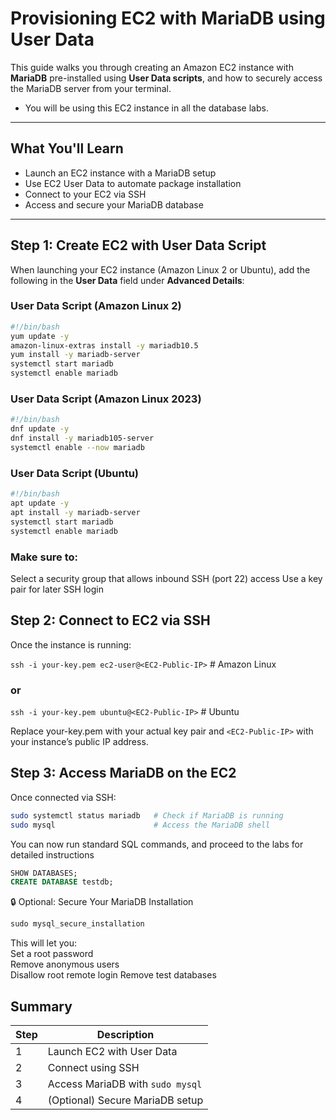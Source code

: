# Provisioning EC2 with MariaDB using User Data

This guide walks you through creating an Amazon EC2 instance with **MariaDB** pre-installed using **User Data scripts**, and how to securely access the MariaDB server from your terminal.

- You will be using this EC2 instance in all the database labs.
---

## What You'll Learn

- Launch an EC2 instance with a MariaDB setup  
- Use EC2 User Data to automate package installation  
- Connect to your EC2 via SSH  
- Access and secure your MariaDB database  

---

## Step 1: Create EC2 with User Data Script

When launching your EC2 instance (Amazon Linux 2 or Ubuntu), add the following in the **User Data** field under **Advanced Details**:

### User Data Script (Amazon Linux 2)

```bash
#!/bin/bash
yum update -y
amazon-linux-extras install -y mariadb10.5
yum install -y mariadb-server
systemctl start mariadb
systemctl enable mariadb
```

### User Data Script (Amazon Linux 2023)
```bash
#!/bin/bash
dnf update -y
dnf install -y mariadb105-server
systemctl enable --now mariadb
```


### User Data Script (Ubuntu)

```bash
#!/bin/bash
apt update -y
apt install -y mariadb-server
systemctl start mariadb
systemctl enable mariadb
```

### Make sure to:
Select a security group that allows inbound SSH (port 22) access
Use a key pair for later SSH login

## Step 2: Connect to EC2 via SSH
Once the instance is running:

`ssh -i your-key.pem ec2-user@<EC2-Public-IP>`   # Amazon Linux

### or

`ssh -i your-key.pem ubuntu@<EC2-Public-IP>`     # Ubuntu

Replace your-key.pem with your actual key pair and `<EC2-Public-IP>` with your instance’s public IP address.

## Step 3: Access MariaDB on the EC2
Once connected via SSH:

```bash
sudo systemctl status mariadb   # Check if MariaDB is running
sudo mysql                      # Access the MariaDB shell
```
You can now run standard SQL commands, and proceed to the labs for detailed instructions

```sql
SHOW DATABASES;
CREATE DATABASE testdb;
```

🔒 Optional: Secure Your MariaDB Installation
```sql
sudo mysql_secure_installation
```

This will let you:  
Set a root password  
Remove anonymous users  
Disallow root remote login
Remove test databases

## Summary
| Step | Description                     |
|------|---------------------------------|
| 1    | Launch EC2 with User Data       |
| 2    | Connect using SSH               |
| 3    | Access MariaDB with `sudo mysql` |
| 4    | (Optional) Secure MariaDB setup |

